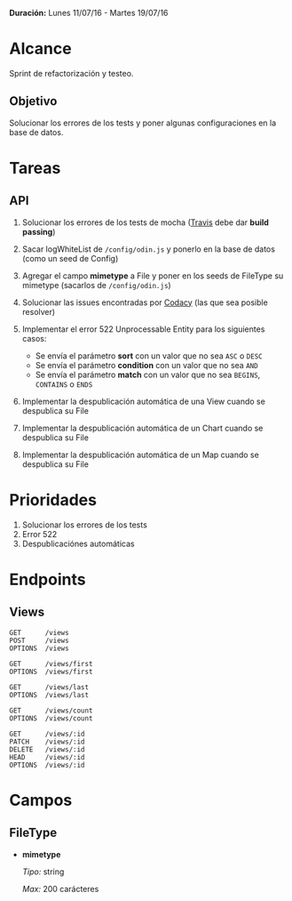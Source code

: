 **Duración:** Lunes 11/07/16 - Martes 19/07/16

# Alcance
Sprint de refactorización y testeo.

## Objetivo
Solucionar los errores de los tests y poner algunas configuraciones en la base de datos.


# Tareas

## API

1. Solucionar los errores de los tests de mocha ([Travis](https://travis-ci.org/gcba-odin/odin) debe dar **build passing**)
2. Sacar logWhiteList de `/config/odin.js` y ponerlo en la base de datos (como un seed de Config)
3. Agregar el campo **mimetype** a File y poner en los seeds de FileType su mimetype (sacarlos de `/config/odin.js`)
4. Solucionar las issues encontradas por [Codacy](https://www.codacy.com/app/ODIN/odin/issues) (las que sea posible resolver)
5. Implementar el error 522 Unprocessable Entity para los siguientes casos:

    - Se envía el parámetro **sort** con un valor que no sea `ASC` o `DESC`
    - Se envía el parámetro **condition** con un valor que no sea `AND`
    - Se envía el parámetro **match** con un valor que no sea `BEGINS`, `CONTAINS` o `ENDS`

6. Implementar la despublicación automática de una View cuando se despublica su File
7. Implementar la despublicación automática de un Chart cuando se despublica su File
8. Implementar la despublicación automática de un Map cuando se despublica su File


# Prioridades

1. Solucionar los errores de los tests
2. Error 522
3. Despublicaciónes automáticas


# Endpoints

## Views
```
GET      /views
POST     /views
OPTIONS  /views

GET      /views/first
OPTIONS  /views/first

GET      /views/last
OPTIONS  /views/last

GET      /views/count
OPTIONS  /views/count

GET      /views/:id
PATCH    /views/:id
DELETE   /views/:id
HEAD     /views/:id
OPTIONS  /views/:id
```

# Campos

## FileType

- **mimetype**

    *Tipo:* string

    *Max:* 200 carácteres